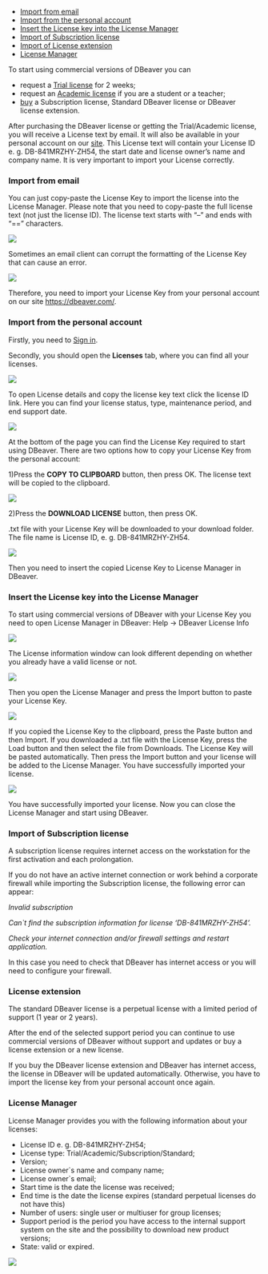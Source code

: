 * [Import from email](#import-from-email)
* [Import from the personal account](#import-from-the-personal-account)
* [Insert the License key into the License Manager](#insert-the-license-key-into-the-license-manager)
* [Import of Subscription license](#import-of-subscription-license)
* [Import of License extension](#license-extension)
* [License Manager](#license-manager)

To start using commercial versions of DBeaver you can

* request a [Trial license](https://dbeaver.com/trial/) for 2 weeks;
* request an [Academic license](https://dbeaver.com/academic-license/) if you are a student or a teacher;
* [buy](https://dbeaver.com/buy/) a Subscription license, Standard DBeaver license or DBeaver license extension.

After purchasing the DBeaver license or getting the Trial/Academic license, you will receive a License text by email. 
It will also be available in your personal account on our [site](https://dbeaver.com/).
This License text will contain your License ID e. g. DB-841MRZHY-ZH54, the start date and license owner’s name and company name. It is very important to import your License correctly.

### Import from email

You can just copy-paste the License Key to import the license into the License Manager. Please note that you need to copy-paste the full license text (not just the license ID). The license text starts with “–” and ends with “==” characters.

![](images/license/mail.png)

Sometimes an email client can corrupt the formatting of the License Key that can cause an error.

![](images/license/error.png)

Therefore, you need to import your License Key from your personal account on our site https://dbeaver.com/.

### Import from the personal account

Firstly, you need to [Sign in](https://dbeaver.com/signin/).

Secondly, you should open the **Licenses** tab, where you can find all your licenses. 

![](images/license/tab.png)




To open License details and copy the license key text click the license ID link. Here you can find your license status, type, maintenance period, and end support date.




![](images/license/details.png)

At the bottom of the page you can find the License Key required to start using DBeaver.
There are two options how to copy your License Key from the personal account:

1)Press the **COPY TO CLIPBOARD** button, then press OK. The license text will be copied to the clipboard.

![](images/license/lic-copy.png)

2)Press the **DOWNLOAD LICENSE** button, then press OK. 

.txt file with your License Key will be downloaded to your download folder. The file name is License ID, e. g. DB-841MRZHY-ZH54.

![](images/license/lic-download.png)

Then you need to insert the copied License Key to License Manager in DBeaver.

### Insert the License key into the License Manager

To start using commercial versions of DBeaver with your License Key you need to open License Manager in DBeaver:
Help -> DBeaver License Info

![](images/license/help-info.png)

The License information window can look different depending on whether you already have a valid license or not.

![](images/license/information.png)

Then you open the License Manager and press the Import button to paste your License Key.

![](images/license/lic-import.png)


If you copied the License Key to the clipboard, press the Paste button and then Import. 
If you downloaded a .txt file with the License Key, press the Load button and then select the file from Downloads. The License Key will be pasted automatically.
Then press the Import button and your license will be added to the License Manager. You have successfully imported your license.


![](images/license/manager.png)

You have successfully imported your license. Now you can close the License Manager and start using DBeaver.  

### Import of Subscription license

A subscription license requires internet access on the workstation for the first activation and each prolongation.

If you do not have an active internet connection or work behind a corporate firewall while importing the Subscription license, the following error can appear:

*Invalid subscription*

*Can`t find the subscription information for license ‘DB-841MRZHY-ZH54’.*

*Check your internet connection and/or firewall settings and restart application.*

In this case you need to check that DBeaver has internet access or you will need to configure your firewall.

### License extension

The standard DBeaver license is a perpetual license with a limited period of support (1 year or 2 years). 

After the end of the selected support period you can continue to use commercial versions of DBeaver without support and updates or buy a license extension or a new license.

If you buy the DBeaver license extension and DBeaver has internet access, the license in DBeaver will be updated automatically. Otherwise, you have to import the license key from your personal account once again.

### License Manager

License Manager provides you with the following information about your licenses:

* License ID e. g. DB-841MRZHY-ZH54;
* License type: Trial/Academic/Subscription/Standard;
* Version;
* License owner`s name and company name;
* License owner`s email;
* Start time is the date the license was received;
* End time is the date the license expires (standard perpetual licenses do not have this)
* Number of users: single user or multiuser for group licenses;
* Support period is the period you have access to the internal support system on the site and the possibility to download new product versions;
* State: valid or expired.

![](images/license/lm-imported.png)
